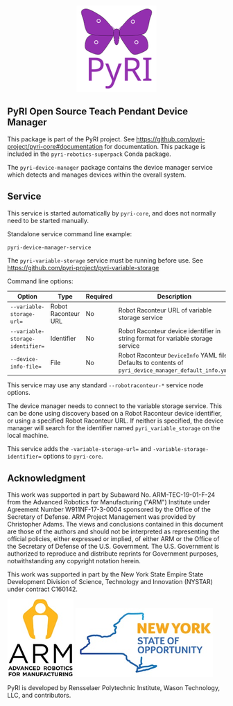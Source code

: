 <p align="center">
<img src="./doc/figures/pyri_logo_web.svg" height="200"/>
</p>

## PyRI Open Source Teach Pendant Device Manager

This package is part of the PyRI project. See https://github.com/pyri-project/pyri-core#documentation for documentation. This package is included in the `pyri-robotics-superpack` Conda package.

The `pyri-device-manager` package contains the device manager service which detects and manages devices within the overall system.

## Service

This service is started automatically by `pyri-core`, and does not normally need to be started manually.

Standalone service command line example:

```
pyri-device-manager-service
```

The `pyri-variable-storage` service must be running before use. See https://github.com/pyri-project/pyri-variable-storage

Command line options:

| Option | Type | Required | Description |
| ---    | ---  | ---      | ---         |
| `--variable-storage-url=` | Robot Raconteur URL | No | Robot Raconteur URL of variable storage service |
| `--variable-storage-identifier=` | Identifier | No | Robot Raconteur device identifier in string format for variable storage service |
| `--device-info-file=` | File | No | Robot Raconteur `DeviceInfo` YAML file. Defaults to contents of `pyri_device_manager_default_info.yml` |

This service may use any standard `--robotraconteur-*` service node options.

The device manager needs to connect to the variable storage service. This can be done using discovery based on a Robot Raconteur device identifier, or using a specified Robot Raconteur URL. If neither is specified, the device manager will search for the identifier named `pyri_variable_storage` on the local machine.

This service adds the `-variable-storage-url=` and `-variable-storage-identifier=` options to `pyri-core`.

## Acknowledgment

This work was supported in part by Subaward No. ARM-TEC-19-01-F-24 from the Advanced Robotics for Manufacturing ("ARM") Institute under Agreement Number W911NF-17-3-0004 sponsored by the Office of the Secretary of Defense. ARM Project Management was provided by Christopher Adams. The views and conclusions contained in this document are those of the authors and should not be interpreted as representing the official policies, either expressed or implied, of either ARM or the Office of the Secretary of Defense of the U.S. Government. The U.S. Government is authorized to reproduce and distribute reprints for Government purposes, notwithstanding any copyright notation herein.

This work was supported in part by the New York State Empire State Development Division of Science, Technology and Innovation (NYSTAR) under contract C160142. 

![](doc/figures/arm_logo.jpg) ![](doc/figures/nys_logo.jpg)

PyRI is developed by Rensselaer Polytechnic Institute, Wason Technology, LLC, and contributors.